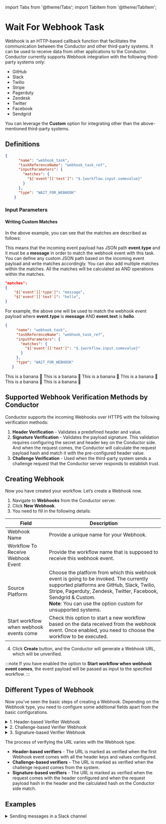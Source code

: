 import Tabs from '@theme/Tabs';
import TabItem from '@theme/TabItem';

# Wait For Webhook Task

Webhook is an HTTP-based callback function that facilitates the communication between the Conductor and other third-party systems. It can be used to receive data from other applications to the Conductor. Conductor currently supports Webhook integration with the following third-party systems only:

* GitHub
* Slack
* Twilio
* Stripe
* Pagerduty
* Zendesk
* Twitter
* Facebook
* Sendgrid

You can leverage the **Custom** option for integrating other than the above-mentioned third-party systems.

## Definitions

```json
{
      "name": "webhook_task",
      "taskReferenceName": "webhook_task_ref",
      "inputParameters": {
        "matches": {
          "$['event']['text']": "$.{workflow.input.somevalue}"
        }
      },
      "type": "WAIT_FOR_WEBHOOK"
    }
```

### Input Parameters

#### Writing Custom Matches​

In the above example, you can see that the matches are described as follows:

This means that the incoming event payload has JSON path **event.type** and it must be a **message** in order to match the webhook event with this task. You can define any custom JSON path based on the incoming event payload and write matches accordingly. You can also add multiple matches within the matches. All the matches will be calculated as AND operations within the matches.

```json
"matches": 
{
    "$['event']['type']": "message",
    "$['event']['text']": "hello",
}
```

For example, the above one will be used to match the webhook event payload where **event.type** is **message** AND **event.text** is **hello**.
<br/>

<Tabs>
 <TabItem value="JSON" lable="JSON">

 ```json
{
      "name": "webhook_task",
      "taskReferenceName": "webhook_task_ref",
      "inputParameters": {
        "matches": {
          "$['event']['text']": "$.{workflow.input.somevalue}"
        }
      },
      "type": "WAIT_FOR_WEBHOOK"
    }
```

</TabItem>
<TabItem value="Java" label="Java">
This is a banana 🍌
</TabItem>
<TabItem value="Python" label="Python">
  This is a banana 🍌
</TabItem>
<TabItem value="Golang" label="Golang">
    This is a banana 🍌
</TabItem>
<TabItem value="CSharp" label="CSharp">
  This is a banana 🍌
</TabItem>
<TabItem value="clojure" label="Clojure">
    This is a banana 🍌
</TabItem>
<TabItem value="Javascript" label="Javascript">
    This is a banana 🍌
</TabItem>
</Tabs>

## Supported Webhook Verification Methods by Conductor

Conductor supports the incoming Webhooks over HTTPS with the following verification methods:

1. **Header Verification** - Validates a predefined header and value.
2. **Signature Verification** - Validates the payload signature. This validation requires configuring the secret and header key on the Conductor side. And when the request comes, the Conductor will calculate the request payload hash and match it with the pre-configured header value.
3. **Challenge Verification** - Used when the third-party system sends a challenge request that the Conductor server responds to establish trust.

## Creating Webhook

Now you have created your workflow. Let’s create a Webhook now.

1. Navigate to **Webhooks** from the Conductor server.
2. Click **New Webhook**.
3. You need to fill in the following details:

| Field      | Description |
| ----------- | ----------- |
| Webhook Name | Provide a unique name for your Webhook. |
| Workflow To Receive Webhook Event | Provide the workflow name that is supposed to receive this webhook event. |
| Source Platform | Choose the platform from which this webhook event is going to be invoked. The currently supported platforms are GitHub, Slack, Twilio, Stripe, Pagerduty, Zendesk, Twitter, Facebook, Sendgrid & Custom. <br/> **Note**: You can use the option custom for unsupported systems. |
| Start workflow when webhook events come | Check this option to start a new workflow based on the data received from the webhook event. Once enabled, you need to choose the workflow to be executed. |

4. Click **Create** button, and the Conductor will generate a Webhook URL, which will be unverified.

:::note
If you have enabled the option to **Start workflow when webhook event comes**, the event payload will be passed as input to the specified workflow.
:::

## Different Types of Webhook

Now you’ve seen the basic steps of creating a Webhook. Depending on the Webhook type, you need to configure some additional fields apart from the basic configurations. 

<details><summary>1. Header-based Verifier Webhook</summary>
<p>
For this type of Webhook, each request must contain all the headers with the keys and values specified. The request will be ignored if the keys and values are not specified.

<p align="center"><img src="/content/img/Creating-a-header-based-verifier-Webhook-in-Conductor.png" alt="Header-based verifier webhook" width="100%" height="auto" style={{paddingBottom: 40, paddingTop: 40}} /></p>
</p>
</details>

<details><summary>2. Challenge-based Verifier Webhook</summary>
<p>

* For this type of Webhook, the initial invocation must have a challenge parameter and the same will be returned. This way, the Conductor marks the URL as verified. You can view this on the Webhook page. The Conductor would automatically accept the subsequent requests. 
* If the URL is not verified, then all the requests will be ignored until the URL verification is completed via the challenge mechanism. The systems that support the challenge-based verifiers are Slack and Facebook.

<p align="center"><img src="/content/img/Creating-a-challenge-based-verifier-Webhook-in-Conductor.png" alt="Challenge-based verifier webhook" width="100%" height="auto" style={{paddingBottom: 40, paddingTop: 40}} /></p>
</p>
</details>

<details><summary>3. Signature-based Verifier Webhook</summary>
<p>
This type of Webhook is configured using the token from the source platform. This token is used to verify the signature of the request. The systems that support the signature-based verifiers are GitHub, Twilio, Stripe, Pagerduty, Zendesk & Twitter.

| System      | Header for request verification |
| ----------- | ----------- |
| GitHub | <ul><li>Header **X-Hub-Signature 256** will be used to request verification. It is the request body’s HMAC hex digest and is spawned using the SHA-256 hash function and the secret as the HMAC key.</li><li>**[secret](https://docs.github.com/en/developers/webhooks-and-events/webhooks/securing-your-webhooks#setting-your-secret-token)** - Provide the GitHub account’s secret key.</li></ul>|
| Twilio | <ul><li>Header **X-Twilio-Signature** will be used to request verification.</li><li>**[AuthToken](https://www.twilio.com/docs/usage/security)** - Provide your AuthToken from the Twilio console.</li></ul> |
| Stripe | <ul><li>Header **Stripe-Signature** will be used to request verification.</li><li>**[endpointSecret](https://stripe.com/docs/webhooks/signatures)** - Provide your endpoint’s secret for Webhook from Stripe.</li></ul>|
| Pagerduty | <ul><li>Header **x-pagerduty-signature** will be used to request verification.</li><li>**[secret](https://developer.pagerduty.com/docs/ZG9jOjExMDI5NTkz-verifying-signatures)** - Provide your Pagerduty’s secret token.</li></ul>|
| Zendesk | <ul><li>Header **X-Zendesk-Webhook-Signature** will be used to request verification.</li><li>**[SIGNING_SECRET](https://developer.zendesk.com/documentation/event-connectors/webhooks/verifying/#retrieving-a-webhooks-signing-secret-key)** - Provide your Zendesk’s signing secret for Webhook.</li></ul>|
| Twitter | <ul><li>Header **x-twitter-webhooks-signature** will be used to request verification.</li><li>**[TWITTER_CONSUMER_SECRET](https://developer.twitter.com/en/docs/twitter-api/enterprise/account-activity-api/guides/securing-webhooks)** - Provide your Twitter app’s consumer secret.</li></ul>|

<p align="center"><img src="/content/img/Creating-a-signature-based-verifier-Webhook-in-Conductor.png" alt="Signature-based verifier webhook" width="100%" height="auto" style={{paddingBottom: 40, paddingTop: 40}} /></p>

* Click **Create** button, and the Conductor will generate a Webhook URL. The generated URL is to be copied to the platform from which the Webhook will be invoked. The URL status will be **Unverified** now.

<p align="center"><img src="/content/img/Webhook-with-an-unverified-URL-in-Conductor.png" alt="Webhook with an unverified URL" width="100%" height="auto" style={{paddingBottom: 40, paddingTop: 40}} /></p>

This is what a Webhook with a verified URL looks like.

<p align="center"><img src="/content/img/Webhook-with-a-verified-URL-in-Conductor.png" alt="Webhook with a verified URL" width="100%" height="auto" style={{paddingBottom: 40, paddingTop: 40}} /></p>
</p>
</details>

The process of verifying the URL varies with the Webhook type.

* **Header-based verifiers** - The URL is marked as verified when the first Webhook event comes with all the header keys and values configured.
* **Challenge-based verifiers** - The URL is marked as verified when the challenge request comes from the system.
* **Signature-based verifiers** - The URL is marked as verified when the request comes with the header configured and when the request payload hash in the header and the calculated hash on the Conductor side match.

## Examples

<details><summary>Sending messages in a Slack channel</summary>
<p>
Integrating Conductor with other systems using Webhook can be leveraged to cases like creating chatbots, employee onboarding processes, automated scrum updates, automated issue creation on support channel messages, etc. Now, let’s visualize a sample case where you need to send a message in a Slack channel.
<br/>

1. Create workflows to send a message in a Slack channel.
2. Create a Slack app that has permission to post to the Slack channel. Then, navigate to **Features > Incoming Webhooks**, and turn on **Activate Incoming Webhooks**.

<p align="center"><img src="/content/img/Activate-incoming-webhooks-for-Slack-app.png" alt="Activating incoming webhooks for Slack app to enable permission to post in channels" width="100%" height="auto" style={{paddingBottom: 40, paddingTop: 40}} /></p>

3. Create a webhook that listens for events from Slack. Check the above-mentioned example for creating Webhook.
4. Once the unverified URL is generated, you can use this URL in the Slack app. Under **Features > Event Subscriptions**, turn on the toggle button **Enable Events**. Provide the unverified URL of the Webhook under the field **Request URL**.

<p align="center"><img src="/content/img/Enabling-events-for-Slack-app.png" alt="Enabling events for connecting webhook with Slack app" width="100%" height="auto" style={{paddingBottom: 40, paddingTop: 40}} /></p>

5. The URL would now be verified in both the Slack app and the Conductor side.
6. Save the Webhook.
7. Run the workflow. The current status of the workflow will be RUNNING. 
8. Open the Slack app and send the text message to the channel.
9. The Workflow is completed now.

</p>
</details>
